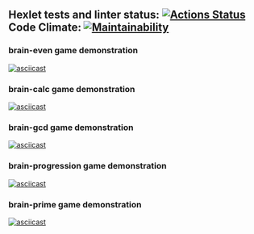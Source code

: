 ## Hexlet tests and linter status: [![Actions Status](https://github.com/dmitry1210/frontend-project-lvl1/workflows/hexlet-check/badge.svg)](https://github.com/dmitry1210/frontend-project-lvl1/actions) Code Climate: [![Maintainability](https://api.codeclimate.com/v1/badges/e729eea71a9bb1027faf/maintainability)](https://codeclimate.com/github/dmitry1210/frontend-project-lvl1/maintainability)

### brain-even game demonstration
[![asciicast](https://asciinema.org/a/ehxGJw6u6sKWPnOTJcITbkETy.svg)](https://asciinema.org/a/ehxGJw6u6sKWPnOTJcITbkETy)

### brain-calc game demonstration
[![asciicast](https://asciinema.org/a/VhHWCfF6JOFuQkqRulUWUyeuG.svg)](https://asciinema.org/a/VhHWCfF6JOFuQkqRulUWUyeuG)

### brain-gcd game demonstration
[![asciicast](https://asciinema.org/a/SEookBj6ewER7TWnFZGaoDKhX.svg)](https://asciinema.org/a/SEookBj6ewER7TWnFZGaoDKhX)

### brain-progression game demonstration
[![asciicast](https://asciinema.org/a/lyYrh0R0RyPIPxGV642mdfHVD.svg)](https://asciinema.org/a/lyYrh0R0RyPIPxGV642mdfHVD)

### brain-prime game demonstration
[![asciicast](https://asciinema.org/a/kNzSFwrZo7o9XtyT2kILXrP7Z.svg)](https://asciinema.org/a/kNzSFwrZo7o9XtyT2kILXrP7Z)
